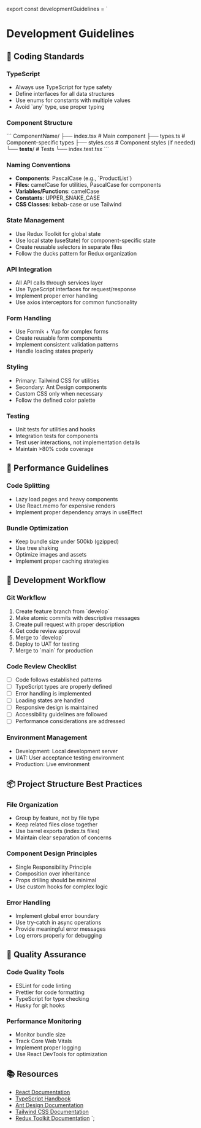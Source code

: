 export const developmentGuidelines = `
# Development Guidelines

## 📝 Coding Standards

### TypeScript
- Always use TypeScript for type safety
- Define interfaces for all data structures
- Use enums for constants with multiple values
- Avoid \`any\` type, use proper typing

### Component Structure
\`\`\`
ComponentName/
├── index.tsx          # Main component
├── types.ts           # Component-specific types
├── styles.css         # Component styles (if needed)
└── __tests__/         # Tests
└── index.test.tsx
\`\`\`

### Naming Conventions
- **Components**: PascalCase (e.g., \`ProductList\`)
- **Files**: camelCase for utilities, PascalCase for components
- **Variables/Functions**: camelCase
- **Constants**: UPPER_SNAKE_CASE
- **CSS Classes**: kebab-case or use Tailwind

### State Management
- Use Redux Toolkit for global state
- Use local state (useState) for component-specific state
- Create reusable selectors in separate files
- Follow the ducks pattern for Redux organization

### API Integration
- All API calls through services layer
- Use TypeScript interfaces for request/response
- Implement proper error handling
- Use axios interceptors for common functionality

### Form Handling
- Use Formik + Yup for complex forms
- Create reusable form components
- Implement consistent validation patterns
- Handle loading states properly

### Styling
- Primary: Tailwind CSS for utilities
- Secondary: Ant Design components
- Custom CSS only when necessary
- Follow the defined color palette

### Testing
- Unit tests for utilities and hooks
- Integration tests for components
- Test user interactions, not implementation details
- Maintain >80% code coverage

## 🚀 Performance Guidelines

### Code Splitting
- Lazy load pages and heavy components
- Use React.memo for expensive renders
- Implement proper dependency arrays in useEffect

### Bundle Optimization
- Keep bundle size under 500kb (gzipped)
- Use tree shaking
- Optimize images and assets
- Implement proper caching strategies

## 🔧 Development Workflow

### Git Workflow
1. Create feature branch from \`develop\`
2. Make atomic commits with descriptive messages
3. Create pull request with proper description
4. Get code review approval
5. Merge to \`develop\`
6. Deploy to UAT for testing
7. Merge to \`main\` for production

### Code Review Checklist
- [ ] Code follows established patterns
- [ ] TypeScript types are properly defined
- [ ] Error handling is implemented
- [ ] Loading states are handled
- [ ] Responsive design is maintained
- [ ] Accessibility guidelines are followed
- [ ] Performance considerations are addressed

### Environment Management
- Development: Local development server
- UAT: User acceptance testing environment
- Production: Live environment

## 📦 Project Structure Best Practices

### File Organization
- Group by feature, not by file type
- Keep related files close together
- Use barrel exports (index.ts files)
- Maintain clear separation of concerns

### Component Design Principles
- Single Responsibility Principle
- Composition over inheritance
- Props drilling should be minimal
- Use custom hooks for complex logic

### Error Handling
- Implement global error boundary
- Use try-catch in async operations
- Provide meaningful error messages
- Log errors properly for debugging

## 🎯 Quality Assurance

### Code Quality Tools
- ESLint for code linting
- Prettier for code formatting
- TypeScript for type checking
- Husky for git hooks

### Performance Monitoring
- Monitor bundle size
- Track Core Web Vitals
- Implement proper logging
- Use React DevTools for optimization

## 📚 Resources
- [React Documentation](https://reactjs.org/)
- [TypeScript Handbook](https://www.typescriptlang.org/docs/)
- [Ant Design Documentation](https://ant.design/)
- [Tailwind CSS Documentation](https://tailwindcss.com/)
- [Redux Toolkit Documentation](https://redux-toolkit.js.org/)
  `;